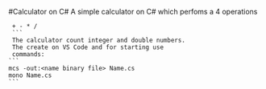 #Calculator on C#
A simple calculator on C# which perfoms a 4 operations 
````
 + - * /
 ``` 
 The calculator count integer and double numbers.
 The create on VS Code and for starting use 
 commands: 
```
mcs -out:<name binary file> Name.cs
mono Name.cs
```